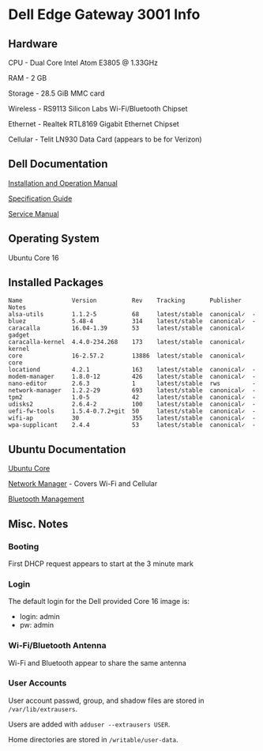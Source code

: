 # Dell Edge Gateway 3001 Info

## Hardware

CPU - Dual Core Intel Atom E3805 @ 1.33GHz

RAM - 2 GB

Storage - 28.5 GiB MMC card

Wireless - RS9113 Silicon Labs Wi-Fi/Bluetooth Chipset

Ethernet - Realtek RTL8169 Gigabit Ethernet Chipset

Cellular - Telit LN930 Data Card (appears to be for Verizon)

## Dell Documentation

[Installation and Operation Manual](https://dl.dell.com/topicspdf/dell-edge-gateway-3000-series-oem-ready_users-guide_en-us.pdf)

[Specification Guide](https://dl.dell.com/topicspdf/dell-edge-gateway-3000-series-oem-ready_specifications_en-us.pdf)

[Service Manual](https://dl.dell.com/topicspdf/dell-edge-gateway-3000-series_service-manual_en-us.pdf)

## Operating System

Ubuntu Core 16

## Installed Packages

```
Name              Version          Rev    Tracking       Publisher   Notes
alsa-utils        1.1.2-5          68     latest/stable  canonical✓  -
bluez             5.48-4           314    latest/stable  canonical✓  -
caracalla         16.04-1.39       53     latest/stable  canonical✓  gadget
caracalla-kernel  4.4.0-234.268    173    latest/stable  canonical✓  kernel
core              16-2.57.2        13886  latest/stable  canonical✓  core
locationd         4.2.1            163    latest/stable  canonical✓  -
modem-manager     1.8.0-12         426    latest/stable  canonical✓  -
nano-editor       2.6.3            1      latest/stable  rws         -
network-manager   1.2.2-29         693    latest/stable  canonical✓  -
tpm2              1.0-5            42     latest/stable  canonical✓  -
udisks2           2.6.4-2          100    latest/stable  canonical✓  -
uefi-fw-tools     1.5.4-0.7.2+git  50     latest/stable  canonical✓  -
wifi-ap           30               355    latest/stable  canonical✓  -
wpa-supplicant    2.4.4            53     latest/stable  canonical✓  -
```

## Ubuntu Documentation

[Ubuntu Core](https://ubuntu.com/core/docs)

[Network Manager](https://ubuntu.com/core/docs/networkmanager) -
Covers Wi-Fi and Cellular

[Bluetooth Management](https://ubuntu.com/core/docs/bluez)

## Misc. Notes

### Booting

First DHCP request appears to start at the 3 minute mark

### Login

The default login for the Dell provided Core 16 image is:

- login: admin
- pw: admin

### Wi-Fi/Bluetooth Antenna

Wi-Fi and Bluetooth appear to share the same antenna

### User Accounts

User account passwd, group, and shadow files are stored in `/var/lib/extrausers`.

Users are added with `adduser --extrausers USER`.

Home directories are stored in `/writable/user-data`.

